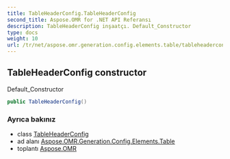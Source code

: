 ```yaml
---
title: TableHeaderConfig.TableHeaderConfig
second_title: Aspose.OMR for .NET API Referansı
description: TableHeaderConfig inşaatçı. Default_Constructor
type: docs
weight: 10
url: /tr/net/aspose.omr.generation.config.elements.table/tableheaderconfig/tableheaderconfig/
---
```

## TableHeaderConfig constructor

Default_Constructor

```csharp
public TableHeaderConfig()
```

### Ayrıca bakınız

* class [TableHeaderConfig](../)
* ad alanı [Aspose.OMR.Generation.Config.Elements.Table](../../tableheaderconfig/)
* toplantı [Aspose.OMR](../../../)


